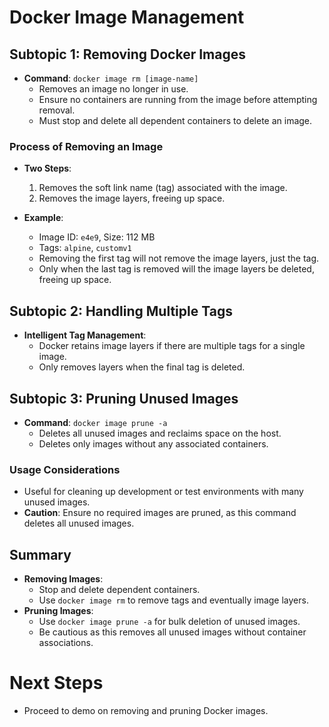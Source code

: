 # Docker Image Management

## Subtopic 1: Removing Docker Images
- **Command**: `docker image rm [image-name]`
  - Removes an image no longer in use.
  - Ensure no containers are running from the image before attempting removal.
  - Must stop and delete all dependent containers to delete an image.

### Process of Removing an Image
- **Two Steps**:
  1. Removes the soft link name (tag) associated with the image.
  2. Removes the image layers, freeing up space.

- **Example**:
  - Image ID: `e4e9`, Size: 112 MB
  - Tags: `alpine`, `customv1`
  - Removing the first tag will not remove the image layers, just the tag.
  - Only when the last tag is removed will the image layers be deleted, freeing up space.

## Subtopic 2: Handling Multiple Tags
- **Intelligent Tag Management**:
  - Docker retains image layers if there are multiple tags for a single image.
  - Only removes layers when the final tag is deleted.
  
## Subtopic 3: Pruning Unused Images
- **Command**: `docker image prune -a`
  - Deletes all unused images and reclaims space on the host.
  - Deletes only images without any associated containers.

### Usage Considerations
- Useful for cleaning up development or test environments with many unused images.
- **Caution**: Ensure no required images are pruned, as this command deletes all unused images.

## Summary
- **Removing Images**:
  - Stop and delete dependent containers.
  - Use `docker image rm` to remove tags and eventually image layers.
- **Pruning Images**:
  - Use `docker image prune -a` for bulk deletion of unused images.
  - Be cautious as this removes all unused images without container associations.

# Next Steps
- Proceed to demo on removing and pruning Docker images.
